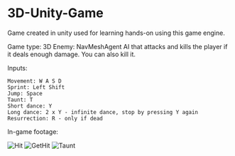 # 3D-Unity-Game
Game created in unity used for learning hands-on using this game engine.

Game type: 3D
Enemy: NavMeshAgent AI that attacks and kills the player if it deals enough damage. You can also kill it.

Inputs:
```
Movement: W A S D
Sprint: Left Shift
Jump: Space
Taunt: T
Short dance: Y
Long dance: 2 x Y - infinite dance, stop by pressing Y again
Resurrection: R - only if dead
```

In-game footage:

![Hit](https://user-images.githubusercontent.com/74200190/128734621-a0d8b659-794a-456b-a2d1-675f3392c318.png)
![GetHit](https://user-images.githubusercontent.com/74200190/128734631-fdd5cea9-92c2-441a-bc70-24a2dc19785b.png)
![Taunt](https://user-images.githubusercontent.com/74200190/128734652-abd9bfc5-1fc8-4600-9c99-f1e873f560a0.png)

